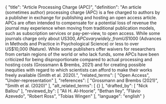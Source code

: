 {
  "title": "Article Processing Charge (APC)",
  "definition": "An article (sometimes author) processing charge (APC) is a fee charged to authors by a publisher in exchange for publishing and hosting an open access article. APCs are often intended to compensate for a potential loss of revenue the journal may experience when moving from traditional publication models, such as subscription services or pay-per-view, to open access. While some journals charge only about US$300, APCs vary widely, from US$1000 (Advances in Methods and Practice in Psychological Science) or less to over US$10,000 (Nature). While some publishers offer waivers for researchers from certain regions of the world or who lack funds, some APCs have been criticized for being disproportionate compared to actual processing and hosting costs (Grossmann & Brembs, 2021) and for creating possible inequities with regard to which scientists can afford to make their works freely available (Smith et al. 2020).",
  "related_terms": [
    "Open Access",
    "Under-representation"
  ],
  "references": [
    "Grossmann and Brembs (2021)",
    "Smith et al. (2020)"
  ],
  "alt_related_terms": [
    {}
  ],
  "drafted_by": [
    "Nick Ballou"
  ],
  "reviewed_by": [
    "Ali H. Al-Hoorie",
    "Bethan Iley",
    "Flávio Azevedo",
    "Robert Ross",
    "Tobias Wingen"
  ],
  "language": "english"
}
